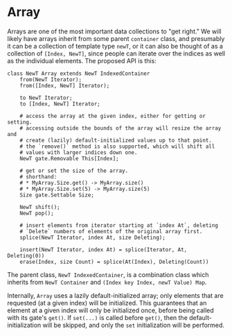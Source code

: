 # Array

Arrays are one of the most important data collections to "get right."
We will likely have arrays inherit from some parent `container` class,
and presumably it can be a collection of template type `newT`, or it can
also be thought of as a collection of `[Index, NewT]`, since people
can iterate over the indices as well as the individual elements.
The proposed API is this:

```
class NewT Array extends NewT IndexedContainer
    from(NewT Iterator);
    from([Index, NewT] Iterator);

    to NewT Iterator;
    to [Index, NewT] Iterator;

    # access the array at the given index, either for getting or setting.
    # accessing outside the bounds of the array will resize the array and
    # create (lazily) default-initialized values up to that point.
    # the `remove()` method is also supported, which will shift all
    # values with larger indices down one.
    NewT gate.Removable This[Index];

    # get or set the size of the array.
    # shorthand:
    # * MyArray.Size.get() -> MyArray.size()
    # * MyArray.Size.set(5) -> MyArray.size(5)
    Size gate.Settable Size;

    NewT shift();
    NewT pop();

    # insert elements from iterator starting at `index At`, deleting
    # `Delete` numbers of elements of the original array first.
    splice(NewT Iterator, index At, size Deleting);

    insert(NewT Iterator, index At) = splice(Iterator, At, Deleting(0))
    erase(Index, size Count) = splice(At(Index), Deleting(Count))
```

The parent class, `NewT IndexedContainer`, is a combination class which
inherits from `NewT Container` and `(Index key Index, newT Value) Map`.

Internally, `Array` uses a lazily default-initialized array;
only elements that are requested (at a given index) will be initialized.
This guarantees that an element at a given index will only be initialized
once, before being called with its gate's `get()`.  If `set(...)` is called
before `get()`, then the default-initialization will be skipped, and
only the `set` initialization will be performed.
